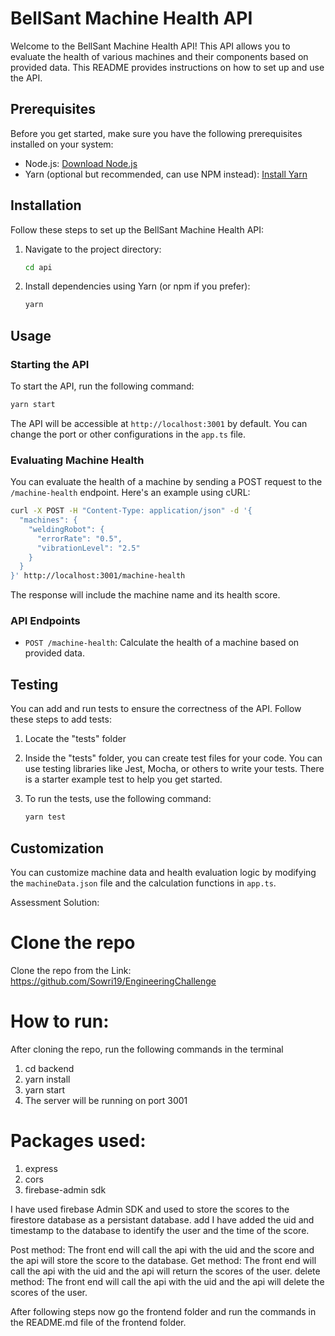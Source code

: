 # BellSant Machine Health API

Welcome to the BellSant Machine Health API! This API allows you to evaluate the health of various machines and their components based on provided data. This README provides instructions on how to set up and use the API.

## Prerequisites

Before you get started, make sure you have the following prerequisites installed on your system:

- Node.js: [Download Node.js](https://nodejs.org/)
- Yarn (optional but recommended, can use NPM instead): [Install Yarn](https://classic.yarnpkg.com/en/docs/install/)

## Installation

Follow these steps to set up the BellSant Machine Health API:

1. Navigate to the project directory:

   ```bash
   cd api
   ```

2. Install dependencies using Yarn (or npm if you prefer):

   ```bash
   yarn
   ```

## Usage

### Starting the API

To start the API, run the following command:

```bash
yarn start
```

The API will be accessible at `http://localhost:3001` by default. You can change the port or other configurations in the `app.ts` file.

### Evaluating Machine Health

You can evaluate the health of a machine by sending a POST request to the `/machine-health` endpoint. Here's an example using cURL:

```bash
curl -X POST -H "Content-Type: application/json" -d '{
  "machines": {
    "weldingRobot": {
      "errorRate": "0.5",
      "vibrationLevel": "2.5"
    }
  }
}' http://localhost:3001/machine-health
```

The response will include the machine name and its health score.

### API Endpoints

- `POST /machine-health`: Calculate the health of a machine based on provided data.

## Testing

You can add and run tests to ensure the correctness of the API. Follow these steps to add tests:

1. Locate the "tests" folder

2. Inside the "tests" folder, you can create test files for your code. You can use testing libraries like Jest, Mocha, or others to write your tests. There is a starter example test to help you get started.

3. To run the tests, use the following command:

   ```bash
   yarn test
   ```

## Customization

You can customize machine data and health evaluation logic by modifying the `machineData.json` file and the calculation functions in `app.ts`.

Assessment Solution:

# Clone the repo

Clone the repo from the Link: https://github.com/Sowri19/EngineeringChallenge

# How to run:

After cloning the repo, run the following commands in the terminal

1. cd backend
2. yarn install
3. yarn start
4. The server will be running on port 3001

# Packages used:

1. express
2. cors
3. firebase-admin sdk

I have used firebase Admin SDK and used to store the scores to the firestore database as a persistant database. add I have added the uid and timestamp to the database to identify the user and the time of the score.

Post method: The front end will call the api with the uid and the score and the api will store the score to the database.
Get method: The front end will call the api with the uid and the api will return the scores of the user.
delete method: The front end will call the api with the uid and the api will delete the scores of the user.

After following steps now go the frontend folder and run the commands in the README.md file of the frontend folder.
